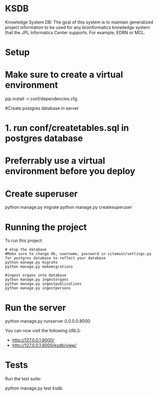 # KSDB

Knowledge System DB: The goal of this system is to maintain generalized project information to be used for any bioinformatics knowledge system that the JPL Informatics Center supports. For example, EDRN or MCL.

# Setup
# Make sure to create a virtual environment
pip install -r conf/dependencies.cfg

#Create postgres database in server
# 1. run conf/createtables.sql in postgres database

# Preferrably use a virtual environment before you deploy
# Create superuser
python manage.py migrate
python manage.py createsuperuser

# Running the project
To run this project:

    # etup the database
    #Make sure to change db, username, password in sitemain/settings.py for postgres database to reflect your database
    python manage.py migrate
    python manage.py makemigrations

    #ingest organs into database
    python manage.py ingestorgans
    python manage.py ingestpublications
    python manage.py ingestpersons

# Run the server
python manage.py runserver 0.0.0.0:8000

You can now visit the following URLS:

* http://127.0.0.1:8000/
* http://127.0.0.1:8000/ksdb/view/

# Tests

Run the test suite:

python manage.py test ksdb
